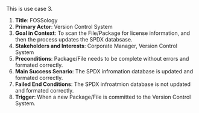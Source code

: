 This is use case 3.

1. **Title**: FOSSology
2. **Primary Actor**: Version Control System
3. **Goal in Context**: To scan the File/Package for license information, and then the process updates the SPDX databsase. 
4. **Stakeholders and Interests**: Corporate Manager, Version Control System
5. **Preconditions**: Package/File needs to be complete without errors and formated correctly.
6. **Main Success Senario**: The SPDX infromation database is updated and formated correctly.
7. **Failed End Conditions**: The SPDX infroatmion database is not updated and formated correctly.
8. **Trigger**: When a new Package/File is committed to the Version Control System. 
